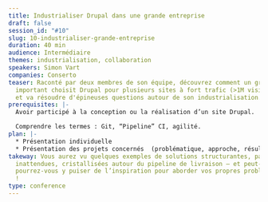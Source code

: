 ```yaml
---
title: Industrialiser Drupal dans une grande entreprise
draft: false
session_id: "#10"
slug: 10-industrialiser-grande-entreprise
duration: 40 min
audience: Intermédiaire
themes: industrialisation, collaboration
speakers: Simon Vart
companies: Conserto
teaser: Raconté par deux membres de son équipe, découvrez comment un groupe
  important choisit Drupal pour plusieurs sites à fort trafic (>1M visites/mois)
  et va résoudre d'épineuses questions autour de son industrialisation.
prerequisites: |-
  Avoir participé à la conception ou la réalisation d’un site Drupal. 

  Comprendre les termes : Git, “Pipeline” CI, agilité.
plan: |-
  * Présentation individuelle 
  * Présentation des projets concernés  (problématique, approche, résultats)
takeway: Vous aurez vu quelques exemples de solutions structurantes, parfois
  inattendues, cristallisées autour du pipeline de livraison – et peut-être
  pourrez-vous y puiser de l’inspiration pour aborder vos propres problématiques
  !
type: conference
---
```

